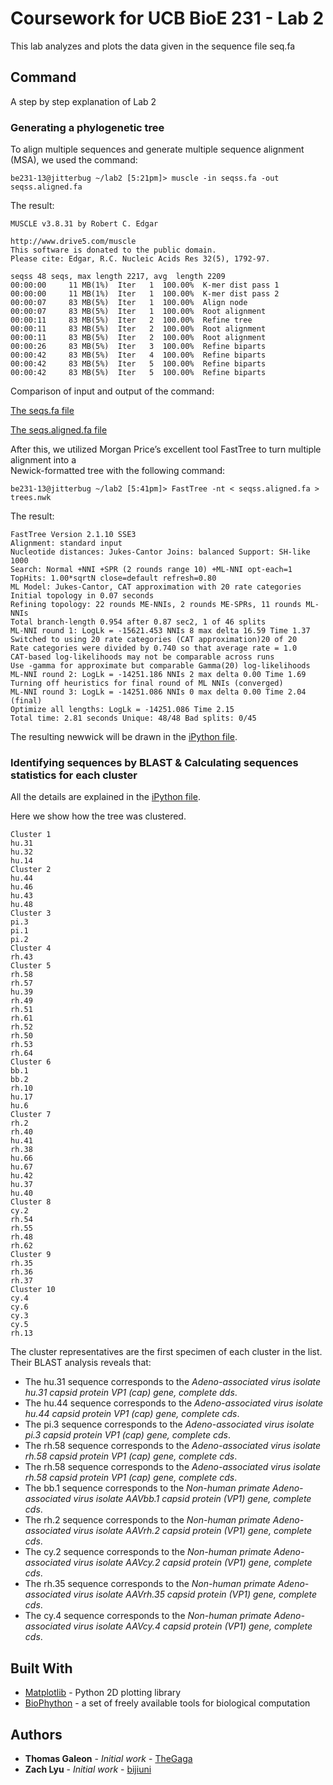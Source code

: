 # Coursework for UCB BioE 231 - Lab 2

This lab analyzes and plots the data given in the sequence file seq.fa


## Command

A step by step explanation of Lab 2

### Generating	a	phylogenetic	tree	


To align multiple sequences and generate multiple	sequence	alignment	(MSA), we used the command:

```
be231-13@jitterbug ~/lab2 [5:21pm]> muscle -in seqss.fa -out seqss.aligned.fa
```

The result:
```
MUSCLE v3.8.31 by Robert C. Edgar

http://www.drive5.com/muscle
This software is donated to the public domain.
Please cite: Edgar, R.C. Nucleic Acids Res 32(5), 1792-97.

seqss 48 seqs, max length 2217, avg  length 2209
00:00:00     11 MB(1%)  Iter   1  100.00%  K-mer dist pass 1
00:00:00     11 MB(1%)  Iter   1  100.00%  K-mer dist pass 2
00:00:07     83 MB(5%)  Iter   1  100.00%  Align node
00:00:07     83 MB(5%)  Iter   1  100.00%  Root alignment
00:00:11     83 MB(5%)  Iter   2  100.00%  Refine tree
00:00:11     83 MB(5%)  Iter   2  100.00%  Root alignment
00:00:11     83 MB(5%)  Iter   2  100.00%  Root alignment
00:00:26     83 MB(5%)  Iter   3  100.00%  Refine biparts
00:00:42     83 MB(5%)  Iter   4  100.00%  Refine biparts
00:00:42     83 MB(5%)  Iter   5  100.00%  Refine biparts
00:00:42     83 MB(5%)  Iter   5  100.00%  Refine biparts
```

Comparison of input and output of the command:

[The seqs.fa file](https://github.com/TheGaga/Lab2/blob/master/seqs.fa)

[The seqs.aligned.fa file](https://github.com/TheGaga/Lab2/blob/master/seqs.aligned.fa)


After this, we utilized Morgan	Price’s	excellent	tool	FastTree	to turn	multiple	alignment	into	a	
Newick-formatted	tree with the following command:

```
be231-13@jitterbug ~/lab2 [5:41pm]> FastTree -nt < seqss.aligned.fa > trees.nwk
```

The result:
```
FastTree Version 2.1.10 SSE3
Alignment: standard input
Nucleotide distances: Jukes-Cantor Joins: balanced Support: SH-like 1000
Search: Normal +NNI +SPR (2 rounds range 10) +ML-NNI opt-each=1
TopHits: 1.00*sqrtN close=default refresh=0.80
ML Model: Jukes-Cantor, CAT approximation with 20 rate categories
Initial topology in 0.07 seconds
Refining topology: 22 rounds ME-NNIs, 2 rounds ME-SPRs, 11 rounds ML-NNIs
Total branch-length 0.954 after 0.87 sec2, 1 of 46 splits
ML-NNI round 1: LogLk = -15621.453 NNIs 8 max delta 16.59 Time 1.37
Switched to using 20 rate categories (CAT approximation)20 of 20
Rate categories were divided by 0.740 so that average rate = 1.0
CAT-based log-likelihoods may not be comparable across runs
Use -gamma for approximate but comparable Gamma(20) log-likelihoods
ML-NNI round 2: LogLk = -14251.186 NNIs 2 max delta 0.00 Time 1.69
Turning off heuristics for final round of ML NNIs (converged)
ML-NNI round 3: LogLk = -14251.086 NNIs 0 max delta 0.00 Time 2.04 (final)
Optimize all lengths: LogLk = -14251.086 Time 2.15
Total time: 2.81 seconds Unique: 48/48 Bad splits: 0/45

```

The resulting newwick will be drawn in the [iPython file](https://github.com/TheGaga/Lab2/blob/master/Lab2.ipynb).

### Identifying sequences by BLAST & Calculating sequences statistics for each cluster


All the details are explained in the [iPython file](https://github.com/TheGaga/Lab2/blob/master/Lab2.ipynb).

Here we show how the tree was clustered.

```
Cluster 1
hu.31
hu.32
hu.14
Cluster 2
hu.44
hu.46
hu.43
hu.48
Cluster 3
pi.3
pi.1
pi.2
Cluster 4
rh.43
Cluster 5
rh.58
rh.57
hu.39
rh.49
rh.51
rh.61
rh.52
rh.50
rh.53
rh.64
Cluster 6
bb.1
bb.2
rh.10
hu.17
hu.6
Cluster 7
rh.2
rh.40
hu.41
rh.38
hu.66
hu.67
hu.42
hu.37
hu.40
Cluster 8
cy.2
rh.54
rh.55
rh.48
rh.62
Cluster 9
rh.35
rh.36
rh.37
Cluster 10
cy.4
cy.6
cy.3
cy.5
rh.13
```

The cluster representatives are the first specimen of each cluster in the list. Their BLAST analysis reveals that:
* The hu.31 sequence corresponds to the _Adeno-associated virus isolate hu.31 capsid protein VP1 (cap) gene, complete dds_.
* The hu.44 sequence corresponds to the _Adeno-associated virus isolate hu.44 capsid protein VP1 (cap) gene, complete cds_.
* The pi.3 sequence corresponds to the _Adeno-associated virus isolate pi.3 capsid protein VP1 (cap) gene, complete cds_.
* The rh.58 sequence corresponds to the _Adeno-associated virus isolate rh.58 capsid protein VP1 (cap) gene, complete cds_.
* The rh.58 sequence corresponds to the _Adeno-associated virus isolate rh.58 capsid protein VP1 (cap) gene, complete cds_.
* The bb.1 sequence corresponds to the _Non-human primate Adeno-associated virus isolate AAVbb.1 capsid protein (VP1) gene, complete cds_.
* The rh.2 sequence corresponds to the _Non-human primate Adeno-associated virus isolate AAVrh.2 capsid protein (VP1) gene, complete cds_.
* The cy.2 sequence corresponds to the _Non-human primate Adeno-associated virus isolate AAVcy.2 capsid protein (VP1) gene, complete cds_.
* The rh.35 sequence corresponds to the _Non-human primate Adeno-associated virus isolate AAVrh.35 capsid protein (VP1) gene, complete cds_.
* The cy.4 sequence corresponds to the _Non-human primate Adeno-associated virus isolate AAVcy.4 capsid protein (VP1) gene, complete cds_.




## Built With

* [Matplotlib](https://matplotlib.org/) - Python 2D plotting library
* [BioPhython](https://biopython.org/) - a set of freely available tools for biological computation 


## Authors

* **Thomas Galeon** - *Initial work* - [TheGaga](https://github.com/TheGaga)
* **Zach Lyu** - *Initial work* - [bijiuni](https://github.com/bijiuni)


